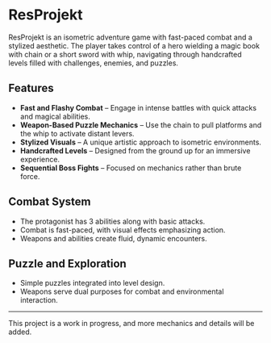 # ResProjekt

ResProjekt is an isometric adventure game with fast-paced combat and a stylized aesthetic. The player takes control of a hero wielding a magic book with chain or a short sword with whip, navigating through handcrafted levels filled with challenges, enemies, and puzzles.

## Features

- **Fast and Flashy Combat** – Engage in intense battles with quick attacks and magical abilities.
- **Weapon-Based Puzzle Mechanics** – Use the chain to pull platforms and the whip to activate distant levers.
- **Stylized Visuals** – A unique artistic approach to isometric environments.
- **Handcrafted Levels** – Designed from the ground up for an immersive experience.
- **Sequential Boss Fights** – Focused on mechanics rather than brute force.

## Combat System

- The protagonist has 3 abilities along with basic attacks.
- Combat is fast-paced, with visual effects emphasizing action.
- Weapons and abilities create fluid, dynamic encounters.

## Puzzle and Exploration

- Simple puzzles integrated into level design.
- Weapons serve dual purposes for combat and environmental interaction.

---

This project is a work in progress, and more mechanics and details will be added.
